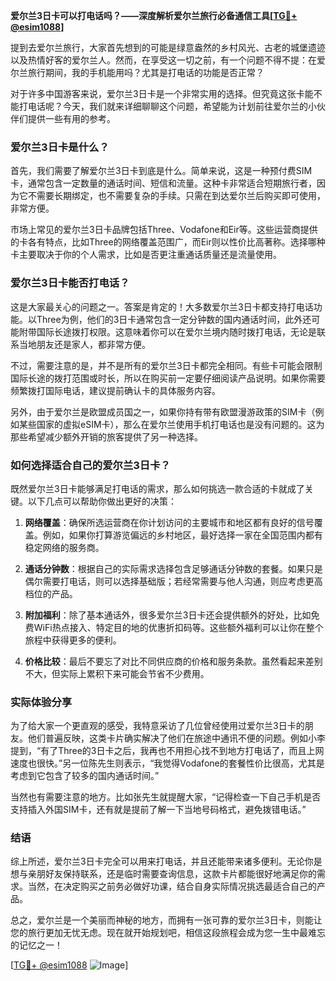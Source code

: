 **爱尔兰3日卡可以打电话吗？——深度解析爱尔兰旅行必备通信工具[[TG💪+ @esim1088](https://t.me/s/esim1088)]**

提到去爱尔兰旅行，大家首先想到的可能是绿意盎然的乡村风光、古老的城堡遗迹以及热情好客的爱尔兰人。然而，在享受这一切之前，有一个问题不得不提：在爱尔兰旅行期间，我的手机能用吗？尤其是打电话的功能是否正常？

对于许多中国游客来说，爱尔兰3日卡是一个非常实用的选择。但究竟这张卡能不能打电话呢？今天，我们就来详细聊聊这个问题，希望能为计划前往爱尔兰的小伙伴们提供一些有用的参考。

### 爱尔兰3日卡是什么？

首先，我们需要了解爱尔兰3日卡到底是什么。简单来说，这是一种预付费SIM卡，通常包含一定数量的通话时间、短信和流量。这种卡非常适合短期旅行者，因为它不需要长期绑定，也不需要复杂的手续。只需在到达爱尔兰后购买即可使用，非常方便。

市场上常见的爱尔兰3日卡品牌包括Three、Vodafone和Eir等。这些运营商提供的卡各有特点，比如Three的网络覆盖范围广，而Eir则以性价比高著称。选择哪种卡主要取决于你的个人需求，比如是否更注重通话质量还是流量使用。

### 爱尔兰3日卡能否打电话？

这是大家最关心的问题之一。答案是肯定的！大多数爱尔兰3日卡都支持打电话功能。以Three为例，他们的3日卡通常包含一定分钟数的国内通话时间，此外还可能附带国际长途拨打权限。这意味着你可以在爱尔兰境内随时拨打电话，无论是联系当地朋友还是家人，都非常方便。

不过，需要注意的是，并不是所有的爱尔兰3日卡都完全相同。有些卡可能会限制国际长途的拨打范围或时长，所以在购买前一定要仔细阅读产品说明。如果你需要频繁拨打国际电话，建议提前确认卡的具体服务内容。

另外，由于爱尔兰是欧盟成员国之一，如果你持有带有欧盟漫游政策的SIM卡（例如某些国家的虚拟eSIM卡），那么在爱尔兰使用手机打电话也是没有问题的。这为那些希望减少额外开销的旅客提供了另一种选择。

### 如何选择适合自己的爱尔兰3日卡？

既然爱尔兰3日卡能够满足打电话的需求，那么如何挑选一款合适的卡就成了关键。以下几点可以帮助你做出更好的决策：

1. **网络覆盖**：确保所选运营商在你计划访问的主要城市和地区都有良好的信号覆盖。例如，如果你打算游览偏远的乡村地区，最好选择一家在全国范围内都有稳定网络的服务商。
   
2. **通话分钟数**：根据自己的实际需求选择包含足够通话分钟数的套餐。如果只是偶尔需要打电话，则可以选择基础版；若经常需要与他人沟通，则应考虑更高档位的产品。

3. **附加福利**：除了基本通话外，很多爱尔兰3日卡还会提供额外的好处，比如免费WiFi热点接入、特定目的地的优惠折扣码等。这些额外福利可以让你在整个旅程中获得更多的便利。

4. **价格比较**：最后不要忘了对比不同供应商的价格和服务条款。虽然看起来差别不大，但实际上累积下来可能会节省不少费用。

### 实际体验分享

为了给大家一个更直观的感受，我特意采访了几位曾经使用过爱尔兰3日卡的朋友。他们普遍反映，这类卡片确实解决了他们在旅途中通讯不便的问题。例如小李提到，“有了Three的3日卡之后，我再也不用担心找不到地方打电话了，而且上网速度也很快。”另一位陈先生则表示，“我觉得Vodafone的套餐性价比很高，尤其是考虑到它包含了较多的国内通话时间。”

当然也有需要注意的地方。比如张先生就提醒大家，“记得检查一下自己手机是否支持插入外国SIM卡，还有就是提前了解一下当地号码格式，避免拨错电话。”

### 结语

综上所述，爱尔兰3日卡完全可以用来打电话，并且还能带来诸多便利。无论你是想与亲朋好友保持联系，还是临时需要查询信息，这款卡片都能很好地满足你的需求。当然，在决定购买之前务必做好功课，结合自身实际情况挑选最适合自己的产品。

总之，爱尔兰是一个美丽而神秘的地方，而拥有一张可靠的爱尔兰3日卡，则能让您的旅行更加无忧无虑。现在就开始规划吧，相信这段旅程会成为您一生中最难忘的记忆之一！

[[TG💪+ @esim1088](https://t.me/s/esim1088) ![Image](https://i.postimg.cc/4NQfJmqS/Snipaste-2025-05-13-00-14-12.png)]